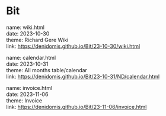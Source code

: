 # Bit

name: wiki.html<br />
date: 2023-10-30<br />
theme: Richard Gere Wiki<br />
link: https://denidomis.github.io/Bit/23-10-30/wiki.html<br />

name: calendar.html<br />
date: 2023-10-31<br />
theme: All months table/calendar<br />
link: https://denidomis.github.io/Bit/23-10-31/ND/calendar.html<br />

name: invoice.html<br />
date: 2023-11-06<br />
theme: Invoice<br />
link: https://denidomis.github.io/Bit/23-11-06/invoice.html<br />
